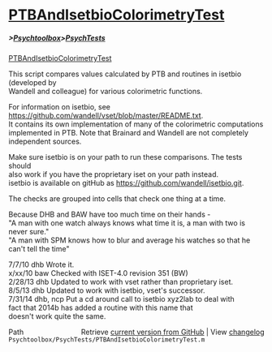 # [PTBAndIsetbioColorimetryTest](PTBAndIsetbioColorimetryTest)
##### >[Psychtoolbox](Psychtoolbox)>[PsychTests](PsychTests)

[PTBAndIsetbioColorimetryTest](PTBAndIsetbioColorimetryTest)  
  
This script compares values calculated by PTB and routines in isetbio (developed by  
Wandell and colleague) for various colorimetric functions.  
  
For information on isetbio, see https://github.com/wandell/vset/blob/master/README.txt.  
It contains its own implementation of many of the colorimetric computations   
implemented in PTB.  Note that Brainard and Wandell are not completely  
independent sources.  
  
Make sure isetbio is on your path to run these comparisons.  The tests should  
also work if you have the proprietary iset on your path instead.  
isetbio is available on gitHub as https://github.com/wandell/isetbio.git.  
  
The checks are grouped into cells that check one thing at a time.  
  
Because DHB and BAW have too much time on their hands -  
 "A man with one watch always knows what time it is, a man with two is never sure."  
 "A man with SPM knows how to blur and average his watches so that he can't tell the time"  
  
7/7/10  dhb  Wrote it.  
x/xx/10 baw  Checked with ISET-4.0 revision 351 (BW)  
2/28/13 dhb  Updated to work with vset rather than proprietary iset.  
8/5/13  dhb  Updated to work with isetbio, vset's successor.  
7/31/14 dhb, ncp Put a cd around call to isetbio xyz2lab to deal with  
             fact that 2014b has added a routine with this name that  
             doesn't work quite the same.  




<div class="code_header" style="text-align:right;">
  <span style="float:left;">Path&nbsp;&nbsp;</span> <span class="counter">Retrieve <a href=
  "https://raw.github.com/Psychtoolbox-3/Psychtoolbox-3/beta/Psychtoolbox/PsychTests/PTBAndIsetbioColorimetryTest.m">current version from GitHub</a> | View <a href=
  "https://github.com/Psychtoolbox-3/Psychtoolbox-3/commits/beta/Psychtoolbox/PsychTests/PTBAndIsetbioColorimetryTest.m">changelog</a></span>
</div>
<div class="code">
  <code>Psychtoolbox/PsychTests/PTBAndIsetbioColorimetryTest.m</code>
</div>

